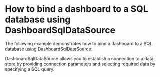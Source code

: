 # How to bind a dashboard to a SQL database using DashboardSqlDataSource


<p>The following example demonstrates how to bind a dashboard to a SQL database using <a href="https://documentation.devexpress.com/#Dashboard/clsDevExpressDashboardCommonDashboardSqlDataSourcetopic">DashboardSqlDataSource</a>.</p>
<p>DashboardSqlDataSource allows you to establish a connection to a data store by providing connection parameters and selecting required data by specifying a SQL query.</p>

<br/>


